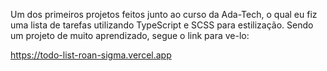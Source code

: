 Um dos primeiros projetos feitos junto ao curso da Ada-Tech, o qual eu fiz uma lista de tarefas utilizando TypeScript e SCSS para estilização.
Sendo um projeto de muito aprendizado, segue o link para ve-lo:

https://todo-list-roan-sigma.vercel.app
